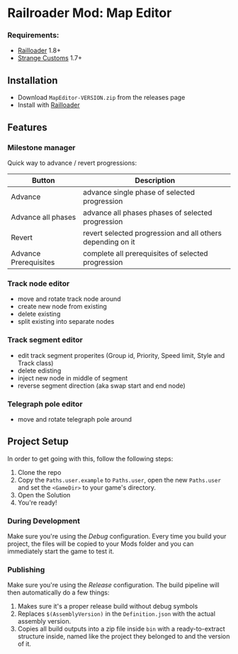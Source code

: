 # Railroader Mod: Map Editor

### Requirements:

-   [Railloader](https://railroader.stelltis.ch/) 1.8+
-   [Strange Customs](https://railroader.stelltis.ch/mods/strange-customs) 1.7+

## Installation

-   Download `MapEditor-VERSION.zip` from the releases page
-   Install with [Railloader](<[https://www.nexusmods.com/site/mods/21](https://railroader.stelltis.ch/)>)

## Features

### Milestone manager

Quick way to advance / revert progressions:

| Button                | Description                                                |
| --------------------- | ---------------------------------------------------------- |
| Advance               | advance single phase of selected progression               |
| Advance all phases    | advance all phases phases of selected progression          |
| Revert                | revert selected progression and all others depending on it |
| Advance Prerequisites | complete all prerequisites of selected progression         |

### Track node editor

- move and rotate track node around
- create new node from existing
- delete existing
- split existing into separate nodes

### Track segment editor

- edit track segment properites (Group id, Priority, Speed limit, Style and Track class)
- delete edisting
- inject new node in middle of segment
- reverse segment direction (aka swap start and end node)

### Telegraph pole editor

- move and rotate telegraph pole around


## Project Setup

In order to get going with this, follow the following steps:

1. Clone the repo
2. Copy the `Paths.user.example` to `Paths.user`, open the new `Paths.user` and set the `<GameDir>` to your game's directory.
3. Open the Solution
4. You're ready!

### During Development

Make sure you're using the _Debug_ configuration. Every time you build your project, the files will be copied to your Mods folder and you can immediately start the game to test it.

### Publishing

Make sure you're using the _Release_ configuration. The build pipeline will then automatically do a few things:

1. Makes sure it's a proper release build without debug symbols
1. Replaces `$(AssemblyVersion)` in the `Definition.json` with the actual assembly version.
1. Copies all build outputs into a zip file inside `bin` with a ready-to-extract structure inside, named like the project they belonged to and the version of it.
